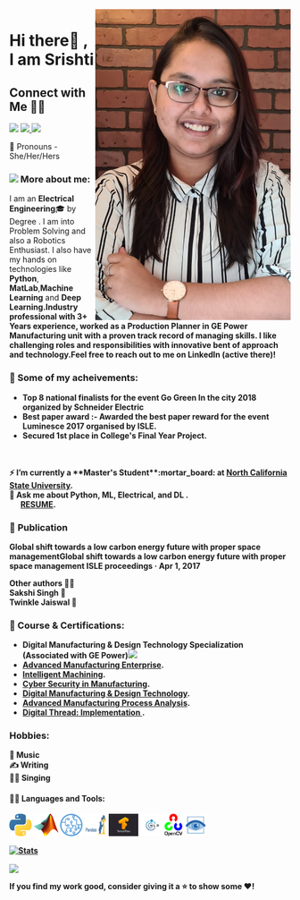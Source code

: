 
<img align='right' src='EntryPic.png' width='350", height = "200"'>

# Hi there👋 , I am Srishti

  ## Connect with Me 🤝🏻

  [<img src="https://img.icons8.com/color/48/000000/linkedin.png" width="3.5%"/>](https://www.linkedin.com/in/srishti-choudhury-6b6064132/)
  <a href="srishtigrad95@gmail.com"> <img src="https://img.icons8.com/fluent/48/000000/gmail.png" width="3.5%"/> </a>
  [<img src="https://img.icons8.com/fluent/48/4a90e2/github.png" width="3.5%"/>](https://github.com/srishti1709)
    <!-- [<img src="https://img.icons8.com/bubbles/50/4a90e2/domain.png" width="3.5%"/>]() -->
  <!-- [<img src="https://upload.wikimedia.org/wikipedia/commons/1/19/LeetCode_logo_black.png" width="3.5%"/>](https://leetcode.com/shubhamverma2604/) -->
 
  
  
:girl: Pronouns - She/Her/Hers
  
### <img src="https://img.icons8.com/emoji/48/000000/woman-technologyst.png"/> More about me:
  
I am an **Electrical Engineering**:mortar_board: by Degree . I am into Problem Solving and also a Robotics Enthusiast. I also have my hands on technologies like <b>Python</b>, <b>MatLab</b>,<b>Machine Learning</b> and <b>Deep Learning<b/>.Industry professional with 3+ Years experience, worked as a **Production Planner in GE Power Manufacturing** unit with a proven track record of managing skills. I like challenging roles and responsibilities with innovative bent of approach and technology.Feel free to reach out to me on LinkedIn (active there)!
  
### :1st_place_medal: Some of my acheivements:

* **Top 8 national finalists for the event Go Green In the city 2018 organized by Schneider Electric**
* Best paper award :- Awarded the best paper reward for the event Luminesce 2017 organised by ISLE.
* Secured 1st place in College's Final Year Project.

</br>
</br>
⚡ I’m currently a **Master's Student**:mortar_board: at <a href = "https://www.ncsu.edu/" target="_blank"><b>North California State University</b></a>.</br> 
💬 Ask me about <b>Python, ML, Electrical, and DL .</b></br>
  &nbsp; &nbsp; &nbsp;  <a href = "" target="_blank"><b>RESUME</b></a>.
  
  
 ### :page_with_curl: **Publication**
  **Global shift towards a low carbon energy future with proper space managementGlobal shift towards a low carbon energy future with proper space management
  ISLE proceedings · Apr 1, 2017**
  
  Other authors :woman_teacher:</br> 
  Sakshi Singh :woman:</br>
  Twinkle Jaiswal :woman:
  

  
 ### :page_facing_up: Course & Certifications: <br/>
 
* Digital Manufacturing & Design Technology Specialization (Associated with GE Power)<img height="40" src="https://media-exp1.licdn.com/dms/image/C4E0BAQGkrFXAvgJRTA/company-logo_100_100/0/1658165842992?e=1672272000&v=beta&t=SdCgERLfALwD0aGvf2gaGa2WED_NXDWGEm4bcGisS3I">
* <a href = "https://www.coursera.org/account/accomplishments/certificate/UUQUH4PUY5WZ" target="_blank"><b>Advanced Manufacturing Enterprise</b></a>. 
* <a href = "https://www.coursera.org/account/accomplishments/certificate/FQGW6JW5WXLU" target="_blank"><b>Intelligent Machining</b></a>. 
* <a href = "https://www.coursera.org/account/accomplishments/certificate/RHP94LTFWAMW" target="_blank"><b>Cyber Security in Manufacturing</b></a>. 
*  <a href = "https://www.coursera.org/account/accomplishments/specialization/certificate/9JUAV9KRE5Q7" target="_blank"><b>Digital Manufacturing & Design Technology</b></a>. 
* <a href = "https://www.coursera.org/account/accomplishments/certificate/NH32GXR8EJTV" target="_blank"><b>Advanced Manufacturing Process Analysis</b></a>. 
* <a href = "https://www.coursera.org/account/accomplishments/certificate/5DESAM6MRW6L" target="_blank"><b>Digital Thread: Implementation
</b></a>. 
 
 ### Hobbies: <br/>
 :musical_note: Music<br/>
 :writing_hand: Writing<br/>
 :woman_singer: Singing<br/>
 
  
#### :woman_technologist: Languages and Tools: <br />
<code><img height="40" src="python.png"></code>
<code><img height="40" src="/Matlab.png"></code>
<code><img height="40" src="/ML.png"></code>
<code><img height="40" src="/pandas.png"></code>
<code><img height="40" src="/Tensorflow_logo.jpg"></code>
<code><img height="40" src="/nlp.jpg"></code>
<code><img height="40" src="/openCV.png"></code>
<code><img height="40" src="/computerVision.png"></code>


  
  [![Stats](https://github-readme-stats.vercel.app/api?username=srishti1709&show_icons=true&theme=radical)](https://github-readme-stats.vercel.app/api?username=srishti1709&show_icons=true&theme=radical)&nbsp; &nbsp; &nbsp; &nbsp; &nbsp; &nbsp; &nbsp; &nbsp; &nbsp; &nbsp; 
  
  
  <img height=175 align="center" src="https://github-readme-stats.vercel.app/api/top-langs/?username=srishti1709&hide=c%23,powershell,java&title_color=2aa889&text_color=99d1ce&icon_color=2bbc8a&bg_color=0c1014&langs_count=8&layout=compact" />
  

 If you find my work good, consider giving it a ⭐ to show some ❤️!
